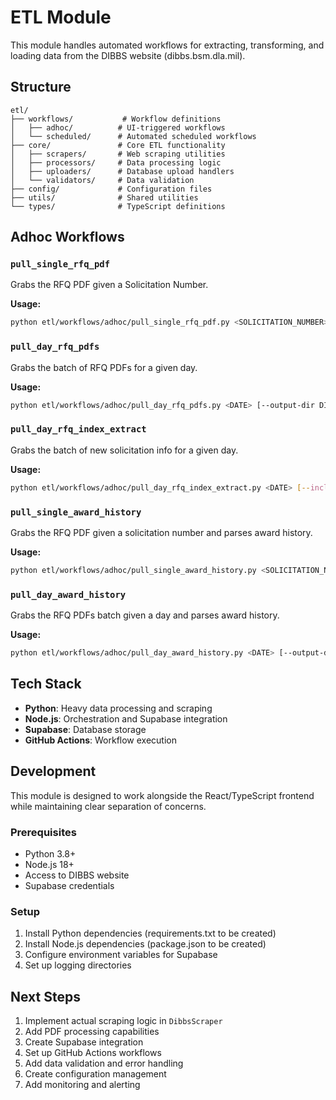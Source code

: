 # ETL Module

This module handles automated workflows for extracting, transforming, and loading data from the DIBBS website (dibbs.bsm.dla.mil).

## Structure

```
etl/
├── workflows/           # Workflow definitions
│   ├── adhoc/          # UI-triggered workflows
│   └── scheduled/      # Automated scheduled workflows
├── core/               # Core ETL functionality
│   ├── scrapers/       # Web scraping utilities
│   ├── processors/     # Data processing logic
│   ├── uploaders/      # Database upload handlers
│   └── validators/     # Data validation
├── config/             # Configuration files
├── utils/              # Shared utilities
└── types/              # TypeScript definitions
```

## Adhoc Workflows

### `pull_single_rfq_pdf`
Grabs the RFQ PDF given a Solicitation Number.

**Usage:**
```bash
python etl/workflows/adhoc/pull_single_rfq_pdf.py <SOLICITATION_NUMBER> [--output-dir DIR] [--verbose]
```

### `pull_day_rfq_pdfs`
Grabs the batch of RFQ PDFs for a given day.

**Usage:**
```bash
python etl/workflows/adhoc/pull_day_rfq_pdfs.py <DATE> [--output-dir DIR] [--max-pdfs N] [--verbose]
```

### `pull_day_rfq_index_extract`
Grabs the batch of new solicitation info for a given day.

**Usage:**
```bash
python etl/workflows/adhoc/pull_day_rfq_index_extract.py <DATE> [--include-details] [--max-solicitations N] [--verbose]
```

### `pull_single_award_history`
Grabs the RFQ PDF given a solicitation number and parses award history.

**Usage:**
```bash
python etl/workflows/adhoc/pull_single_award_history.py <SOLICITATION_NUMBER> [--output-dir DIR] [--force-refresh] [--verbose]
```

### `pull_day_award_history`
Grabs the RFQ PDFs batch given a day and parses award history.

**Usage:**
```bash
python etl/workflows/adhoc/pull_day_award_history.py <DATE> [--output-dir DIR] [--max-solicitations N] [--force-refresh] [--verbose]
```

## Tech Stack

- **Python**: Heavy data processing and scraping
- **Node.js**: Orchestration and Supabase integration
- **Supabase**: Database storage
- **GitHub Actions**: Workflow execution

## Development

This module is designed to work alongside the React/TypeScript frontend while maintaining clear separation of concerns.

### Prerequisites

- Python 3.8+
- Node.js 18+
- Access to DIBBS website
- Supabase credentials

### Setup

1. Install Python dependencies (requirements.txt to be created)
2. Install Node.js dependencies (package.json to be created)
3. Configure environment variables for Supabase
4. Set up logging directories

## Next Steps

1. Implement actual scraping logic in `DibbsScraper`
2. Add PDF processing capabilities
3. Create Supabase integration
4. Set up GitHub Actions workflows
5. Add data validation and error handling
6. Create configuration management
7. Add monitoring and alerting
